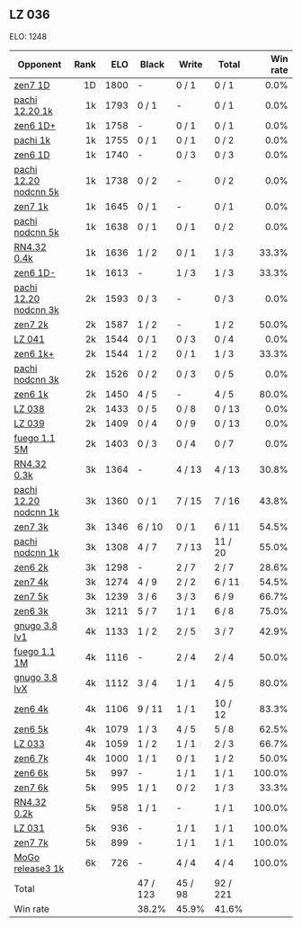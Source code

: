 ## LZ 036 ##

ELO: 1248

Opponent | Rank | ELO | Black | Write | Total | Win rate
---------|-----:|----:|-------|-------|-------|-------:
[zen7 1D](zen7%201D.md) | 1D | 1800 | - | 0 / 1 | 0 / 1 | 0.0%
[pachi 12.20 1k](pachi%2012.20%201k.md) | 1k | 1793 | 0 / 1 | - | 0 / 1 | 0.0%
[zen6 1D+](zen6%201D+.md) | 1k | 1758 | - | 0 / 1 | 0 / 1 | 0.0%
[pachi 1k](pachi%201k.md) | 1k | 1755 | 0 / 1 | 0 / 1 | 0 / 2 | 0.0%
[zen6 1D](zen6%201D.md) | 1k | 1740 | - | 0 / 3 | 0 / 3 | 0.0%
[pachi 12.20 nodcnn 5k](pachi%2012.20%20nodcnn%205k.md) | 1k | 1738 | 0 / 2 | - | 0 / 2 | 0.0%
[zen7 1k](zen7%201k.md) | 1k | 1645 | 0 / 1 | - | 0 / 1 | 0.0%
[pachi nodcnn 5k](pachi%20nodcnn%205k.md) | 1k | 1638 | 0 / 1 | 0 / 1 | 0 / 2 | 0.0%
[RN4.32 0.4k](RN4.32%200.4k.md) | 1k | 1636 | 1 / 2 | 0 / 1 | 1 / 3 | 33.3%
[zen6 1D-](zen6%201D-.md) | 1k | 1613 | - | 1 / 3 | 1 / 3 | 33.3%
[pachi 12.20 nodcnn 3k](pachi%2012.20%20nodcnn%203k.md) | 2k | 1593 | 0 / 3 | - | 0 / 3 | 0.0%
[zen7 2k](zen7%202k.md) | 2k | 1587 | 1 / 2 | - | 1 / 2 | 50.0%
[LZ 041](LZ%20041.md) | 2k | 1544 | 0 / 1 | 0 / 3 | 0 / 4 | 0.0%
[zen6 1k+](zen6%201k+.md) | 2k | 1544 | 1 / 2 | 0 / 1 | 1 / 3 | 33.3%
[pachi nodcnn 3k](pachi%20nodcnn%203k.md) | 2k | 1526 | 0 / 2 | 0 / 3 | 0 / 5 | 0.0%
[zen6 1k](zen6%201k.md) | 2k | 1450 | 4 / 5 | - | 4 / 5 | 80.0%
[LZ 038](LZ%20038.md) | 2k | 1433 | 0 / 5 | 0 / 8 | 0 / 13 | 0.0%
[LZ 039](LZ%20039.md) | 2k | 1409 | 0 / 4 | 0 / 9 | 0 / 13 | 0.0%
[fuego 1.1 5M](fuego%201.1%205M.md) | 2k | 1403 | 0 / 3 | 0 / 4 | 0 / 7 | 0.0%
[RN4.32 0.3k](RN4.32%200.3k.md) | 3k | 1364 | - | 4 / 13 | 4 / 13 | 30.8%
[pachi 12.20 nodcnn 1k](pachi%2012.20%20nodcnn%201k.md) | 3k | 1360 | 0 / 1 | 7 / 15 | 7 / 16 | 43.8%
[zen7 3k](zen7%203k.md) | 3k | 1346 | 6 / 10 | 0 / 1 | 6 / 11 | 54.5%
[pachi nodcnn 1k](pachi%20nodcnn%201k.md) | 3k | 1308 | 4 / 7 | 7 / 13 | 11 / 20 | 55.0%
[zen6 2k](zen6%202k.md) | 3k | 1298 | - | 2 / 7 | 2 / 7 | 28.6%
[zen7 4k](zen7%204k.md) | 3k | 1274 | 4 / 9 | 2 / 2 | 6 / 11 | 54.5%
[zen7 5k](zen7%205k.md) | 3k | 1239 | 3 / 6 | 3 / 3 | 6 / 9 | 66.7%
[zen6 3k](zen6%203k.md) | 3k | 1211 | 5 / 7 | 1 / 1 | 6 / 8 | 75.0%
[gnugo 3.8 lv1](gnugo%203.8%20lv1.md) | 4k | 1133 | 1 / 2 | 2 / 5 | 3 / 7 | 42.9%
[fuego 1.1 1M](fuego%201.1%201M.md) | 4k | 1116 | - | 2 / 4 | 2 / 4 | 50.0%
[gnugo 3.8 lvX](gnugo%203.8%20lvX.md) | 4k | 1112 | 3 / 4 | 1 / 1 | 4 / 5 | 80.0%
[zen6 4k](zen6%204k.md) | 4k | 1106 | 9 / 11 | 1 / 1 | 10 / 12 | 83.3%
[zen6 5k](zen6%205k.md) | 4k | 1079 | 1 / 3 | 4 / 5 | 5 / 8 | 62.5%
[LZ 033](LZ%20033.md) | 4k | 1059 | 1 / 2 | 1 / 1 | 2 / 3 | 66.7%
[zen6 7k](zen6%207k.md) | 4k | 1000 | 1 / 1 | 0 / 1 | 1 / 2 | 50.0%
[zen6 6k](zen6%206k.md) | 5k | 997 | - | 1 / 1 | 1 / 1 | 100.0%
[zen7 6k](zen7%206k.md) | 5k | 995 | 1 / 1 | 0 / 2 | 1 / 3 | 33.3%
[RN4.32 0.2k](RN4.32%200.2k.md) | 5k | 958 | 1 / 1 | - | 1 / 1 | 100.0%
[LZ 031](LZ%20031.md) | 5k | 936 | - | 1 / 1 | 1 / 1 | 100.0%
[zen7 7k](zen7%207k.md) | 5k | 899 | - | 1 / 1 | 1 / 1 | 100.0%
[MoGo release3 1k](MoGo%20release3%201k.md) | 6k | 726 | - | 4 / 4 | 4 / 4 | 100.0%
Total | | | 47 / 123 | 45 / 98 | 92 / 221 | 
Win rate| | | 38.2% | 45.9% | 41.6% | 
